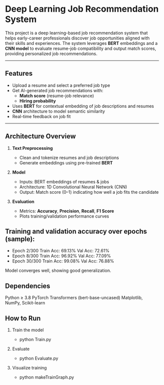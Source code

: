 # Deep Learning Job Recommendation System

This project is a deep learning-based job recommendation system that helps early-career professionals discover job opportunities aligned with their skills and experiences. The system leverages **BERT** embeddings and a **CNN model** to evaluate resume-job compatibility and output match scores, providing personalized job recommendations.

---

## Features

- Upload a resume and select a preferred job type
- Get AI-generated job recommendations with:
  - **Match score** (resume-job relevance)
  - **Hiring probability**
- Uses **BERT** for contextual embedding of job descriptions and resumes
- **CNN** architecture to model semantic similarity
- Real-time feedback on job fit

---

## Architecture Overview

1. **Text Preprocessing**  
   - Clean and tokenize resumes and job descriptions  
   - Generate embeddings using pre-trained **BERT**

2. **Model**  
   - Inputs: BERT embeddings of resumes & jobs  
   - Architecture: 1D Convolutional Neural Network (CNN)  
   - Output: Match score (0–1) indicating how well a job fits the candidate

3. **Evaluation**  
   - Metrics: **Accuracy**, **Precision**, **Recall**, **F1 Score**  
   - Plots training/validation performance curves

## **Training and validation accuracy over epochs (sample):**

  - Epoch 2/300  Train Acc: 69.13%  Val Acc: 72.61% 
  - Epoch 8/300  Train Acc: 96.92%  Val Acc: 77.09% 
  - Epoch 30/300 Train Acc: 99.08%  Val Acc: 76.88%

Model converges well, showing good generalization.

## **Dependencies**

Python ≥ 3.8
PyTorch
Transformers (bert-base-uncased)
Matplotlib, NumPy, Scikit-learn


## **How to Run**

1. Train the model
      - python Train.py
   
3. Evaluate
      - python Evaluate.py
   
5. Visualize training
      - python makeTrainGraph.py
